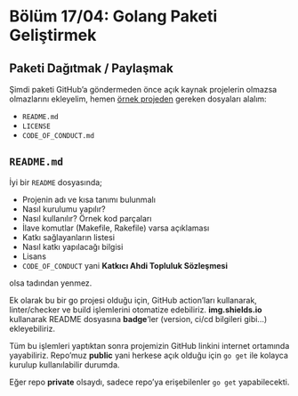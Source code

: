# Bölüm 17/04: Golang Paketi Geliştirmek

## Paketi Dağıtmak / Paylaşmak

Şimdi paketi GitHub’a göndermeden önce açık kaynak projelerin olmazsa
olmazlarını ekleyelim, hemen [örnek projeden][01] gereken dosyaları alalım:

- `README.md`
- `LICENSE`
- `CODE_OF_CONDUCT.md`

## `README.md`

İyi bir `README` dosyasında;

- Projenin adı ve kısa tanımı bulunmalı
- Nasıl kurulumu yapılır?
- Nasıl kullanılır? Örnek kod parçaları
- İlave komutlar (Makefile, Rakefile) varsa açıklaması
- Katkı sağlayanların listesi
- Nasıl katkı yapılacağı bilgisi
- Lisans
- `CODE_OF_CONDUCT` yani **Katkıcı Ahdi Topluluk Sözleşmesi**

olsa tadından yenmez.

Ek olarak bu bir go projesi olduğu için, GitHub action’ları kullanarak,
linter/checker ve build işlemlerini otomatize edebiliriz. **img.shields.io**
kullanarak README dosyasına **badge**’ler (version, ci/cd bilgileri gibi...)
ekleyebiliriz.

Tüm bu işlemleri yaptıktan sonra projemizin GitHub linkini internet ortamında
yayabiliriz. Repo’muz **public** yani herkese açık olduğu için `go get` ile
kolayca kurulup kullanılabilir durumda.

Eğer repo **private** olsaydı, sadece repo’ya erişebilenler `go get`
yapabilecekti.

[01]: https://github.com/vigo/stringutils-demo
